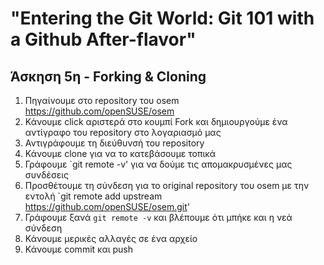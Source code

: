 # "Entering the Git World: Git 101 with a Github After-flavor"
## Άσκηση 5η - Forking & Cloning

1. Πηγαίνουμε στο repository του osem https://github.com/openSUSE/osem
2. Κάνουμε click αριστερά στο κουμπί Fork και δημιουργούμε ένα αντίγραφο του repository στο λογαριασμό μας
3. Αντιγράφουμε τη διεύθυνσή του repository
4. Κάνουμε clone για να το κατεβάσουμε τοπικά
5. Γράφουμε `git remote -v' για να δούμε τις απομακρυσμένες μας συνδέσεις
6. Προσθέτουμε τη σύνδεση για το original repository του osem με την εντολή `git remote add upstream https://github.com/openSUSE/osem.git'
7. Γράφουμε ξανά `git remote -v` και βλέπουμε ότι μπήκε και η νεά σύνδεση
8. Κάνουμε μερικές αλλαγές σε ένα αρχείο
9. Κάνουμε commit και push